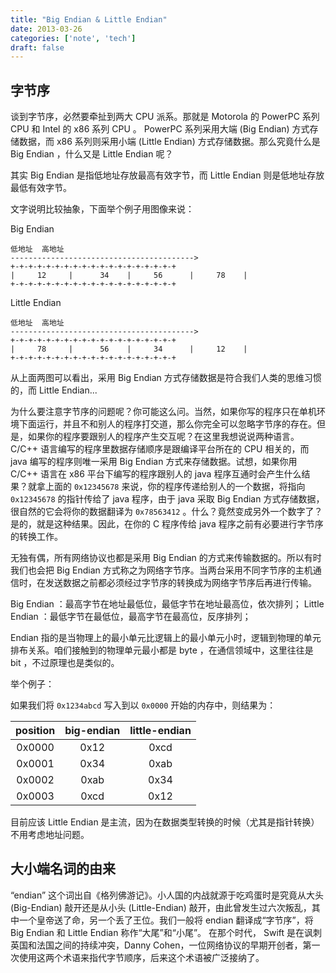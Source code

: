```yaml
---
title: "Big Endian & Little Endian"
date: 2013-03-26
categories: ['note', 'tech']
draft: false
---
```


## 字节序

谈到字节序，必然要牵扯到两大 CPU 派系。那就是 Motorola 的 PowerPC 系列 CPU 和 Intel 的 x86 系列 CPU 。 PowerPC 系列采用大端 (Big Endian) 方式存储数据，而 x86 系列则采用小端 (Little Endian) 方式存储数据。那么究竟什么是 Big Endian ，什么又是 Little Endian 呢？

其实 Big Endian 是指低地址存放最高有效字节，而 Little Endian 则是低地址存放最低有效字节。

文字说明比较抽象，下面举个例子用图像来说：

   Big Endian

   ```
   低地址  高地址
   ----------------------------------------->
   +-+-+-+-+-+-+-+-+-+-+-+-+-+-+-+-+-+-+
   |     12     |      34    |     56      |     78    |
   +-+-+-+-+-+-+-+-+-+-+-+-+-+-+-+-+-+-+
   ```

   Little Endian

   ```
   低地址  高地址
   ----------------------------------------->
   +-+-+-+-+-+-+-+-+-+-+-+-+-+-+-+-+-+-+
   |     78     |      56    |     34      |     12    |
   +-+-+-+-+-+-+-+-+-+-+-+-+-+-+-+-+-+-+
   ```

从上面两图可以看出，采用 Big Endian 方式存储数据是符合我们人类的思维习惯的，而 Little Endian...

为什么要注意字节序的问题呢？你可能这么问。当然，如果你写的程序只在单机环境下面运行，并且不和别人的程序打交道，那么你完全可以忽略字节序的存在。但是，如果你的程序要跟别人的程序产生交互呢？在这里我想说说两种语言。 C/C++ 语言编写的程序里数据存储顺序是跟编译平台所在的 CPU 相关的，而 java 编写的程序则唯一采用 Big Endian 方式来存储数据。试想，如果你用 C/C++ 语言在 x86 平台下编写的程序跟别人的 java 程序互通时会产生什么结果？就拿上面的 `0x12345678` 来说，你的程序传递给别人的一个数据，将指向 `0x12345678` 的指针传给了 java 程序，由于 java 采取 Big Endian 方式存储数据，很自然的它会将你的数据翻译为 `0x78563412` 。什么？竟然变成另外一个数字了？是的，就是这种结果。因此，在你的 C 程序传给 java 程序之前有必要进行字节序的转换工作。

无独有偶，所有网络协议也都是采用 Big Endian 的方式来传输数据的。所以有时我们也会把 Big Endian 方式称之为网络字节序。当两台采用不同字节序的主机通信时，在发送数据之前都必须经过字节序的转换成为网络字节序后再进行传输。

Big Endian ：最高字节在地址最低位，最低字节在地址最高位，依次排列；
Little Endian ：最低字节在最低位，最高字节在最高位，反序排列；

Endian 指的是当物理上的最小单元比逻辑上的最小单元小时，逻辑到物理的单元排布关系。咱们接触到的物理单元最小都是 byte ，在通信领域中，这里往往是 bit ，不过原理也是类似的。

举个例子：

如果我们将 `0x1234abcd` 写入到以 `0x0000` 开始的内存中，则结果为：

| position | big-endian | little-endian |
| :---: | :---: | :---: |
| 0x0000 | 0x12 | 0xcd |
| 0x0001 | 0x34 | 0xab |
| 0x0002 | 0xab | 0x34 |
| 0x0003 | 0xcd | 0x12 |

目前应该 Little Endian 是主流，因为在数据类型转换的时候（尤其是指针转换）不用考虑地址问题。
 
## 大小端名词的由来

“endian” 这个词出自《格列佛游记》。小人国的内战就源于吃鸡蛋时是究竟从大头 (Big-Endian) 敲开还是从小头 (Little-Endian) 敲开，由此曾发生过六次叛乱，其中一个皇帝送了命，另一个丢了王位。我们一般将 endian 翻译成“字节序”，将 Big Endian 和 Little Endian 称作“大尾”和“小尾”。
在那个时代， Swift 是在讽刺英国和法国之间的持续冲突，Danny Cohen，一位网络协议的早期开创者，第一次使用这两个术语来指代字节顺序，后来这个术语被广泛接纳了。
